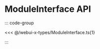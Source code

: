 <script setup>
import SanitizedModId from '../../../../components/SanitizedModId.vue'
</script>

# ModuleInterface API

<SanitizedModId />

::: code-group

<<< @/webui-x-types/ModuleInterface.ts{1}

:::
